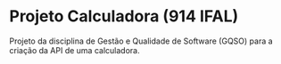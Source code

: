 # Projeto Calculadora (914 IFAL)

Projeto da disciplina de Gestão e Qualidade de Software (GQSO) para a criação da API de uma calculadora.